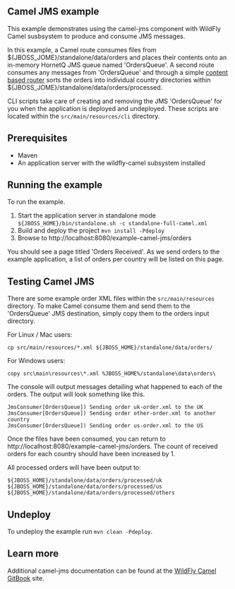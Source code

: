 Camel JMS example
-----------------

This example demonstrates using the camel-jms component with WildFly Camel susbsystem to produce and consume JMS messages.

In this example, a Camel route consumes files from ${JBOSS_JOME}/standalone/data/orders and places their contents onto an in-memory HornetQ JMS queue
named 'OrdersQueue'. A second route consumes any messages from 'OrdersQueue' and through a simple [content based router](http://camel.apache.org/content-based-router.html)
sorts the orders into individual country directories within ${JBOSS_JOME}/standalone/data/orders/processed.

CLI scripts take care of creating and removing the JMS 'OrdersQueue' for you when the
application is deployed and undeployed. These scripts are located within the `src/main/resources/cli` directory.

Prerequisites
-------------

* Maven
* An application server with the wildfly-camel subsystem installed

Running the example
-------------------

To run the example.

1. Start the application server in standalone mode `${JBOSS_HOME}/bin/standalone.sh -c standalone-full-camel.xml`
2. Build and deploy the project `mvn install -Pdeploy`
3. Browse to http://localhost:8080/example-camel-jms/orders

You should see a page titled 'Orders Received'. As we send orders to the example application, a list
of orders per country will be listed on this page.

Testing Camel JMS
-----------------

There are some example order XML files within the `src/main/resources` directory. To make Camel
consume them and send them to the 'OrdersQueue' JMS destination, simply copy them to the orders input
directory.

For Linux / Mac users:

    cp src/main/resources/*.xml ${JBOSS_HOME}/standalone/data/orders/

For Windows users:

    copy src\main\resources\*.xml %JBOSS_HOME%/standalone\data\orders\

The console will output messages detailing what happened to each of the orders. The output
will look something like this.

```
JmsConsumer[OrdersQueue]) Sending order uk-order.xml to the UK
JmsConsumer[OrdersQueue]) Sending order other-order.xml to another country
JmsConsumer[OrdersQueue]) Sending order us-order.xml to the US
```

Once the files have been consumed, you can return to http://localhost:8080/example-camel-jms/orders. The count of
received orders for each country should have been increased by 1.

All processed orders will have been output to:

    ${JBOSS_HOME}/standalone/data/orders/processed/uk
    ${JBOSS_HOME}/standalone/data/orders/processed/us
    ${JBOSS_HOME}/standalone/data/orders/processed/others

Undeploy
--------

To undeploy the example run `mvn clean -Pdeploy`.

Learn more
----------

Additional camel-jms documentation can be found at the [WildFly Camel GitBook](http://wildflyext.gitbooks.io/wildfly-camel/content/javaee/jms.html
) site.
